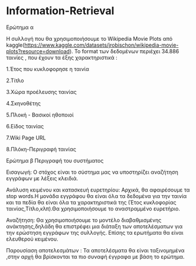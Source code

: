 # Information-Retrieval

Ερώτημα α

Η συλλογή που θα χρησιμοποιήσουμε το Wikipedia Movie Plots από kaggle(https://www.kaggle.com/datasets/jrobischon/wikipedia-movie-plots?resource=download).
Το format των δεδομένων περιέχει 34.886 ταινίες , που έχουν τα έξης χαρακτηριστικά :

1.Έτος που κυκλοφορησε η ταινία

2.Τίτλο

3.Χώρα προέλευσης ταινίας

4.Σκηνοθέτης

5.Πλοκή - Βασικοί ηθοποιοί

6.Είδος ταινίας

7.Wiki Page URL

8.Πλόκη-Περιγραφή ταινίας

Ερώτημα β Περιγραφή του συστήματος

Εισαγωγή: 
 Ο στόχος είναι το σύστημα μας να υποστηρίζει αναζήτηση εγγράφων με λέξεις κλειδιά.

Ανάλυση κειμένου και κατασκευή ευρετηρίου:
Αρχικά, θα αφαιρέσουμε τα stop words.Η μονάδα εγγράφου θα είναι όλα τα δεδομένα για την ταινία και τα πεδία θα είναι όλα τα χαρακτηριστικά της (Έτος κυκλοφορίας ταινίας,Τίτλο,κλπ).Θα χρησιμοποιήσουμε το αναστραμμένο ευρετήριο.

Αναζήτηση:
 Θα χρησιμοποιήσουμε το μοντέλο διαβαθμισμένης ανάκτησης,δηλάδη θα επιστρέφει μια διάταξη των αποτελέσματων για την ερώστηση εγγράφων της συλλογής.
Επίσης τα ερωτήματα θα είναι ελευθερού κειμένου.

Παρουσίαση αποτελεσμάτων :
Τα αποτελέσματα θα είναι ταξινομημένα ,στην αρχή θα βρίσκονται τα πιο συναφή έγγραφα με βάση το ερώτημα. 
